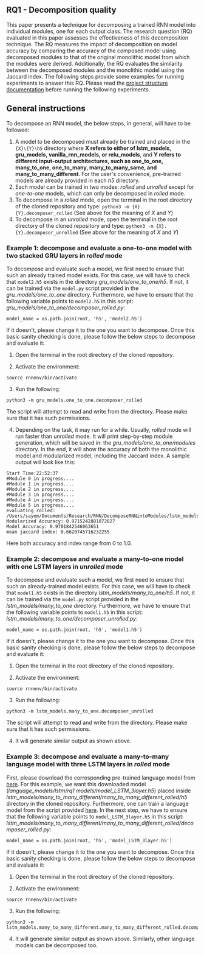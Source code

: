 ## RQ1 - Decomposition quality
This paper presents a technique for decomposing a trained RNN model into individual modules, one for each output class. The research question (RQ) evaluated in this paper assesses the effectiveness of this decomposition technique. The RQ measures the impact of decomposition on model accuracy by comparing the accuracy of the composed model using decomposed modules to that of the original monolithic model from which the modules were derived. Additionally, the RQ evaluates the similarity between the decomposed modules and the monolithic model using the Jaccard index. The following steps provide some examples for running experiments to answer this RQ. Please read the [project structure documentation](/tutorial/structure.md) before running the following experiments.

## General instructions
To decompose an RNN model, the below steps, in general, will have to be followed:
1. A model to be decomposed must already be trained and placed in the `{X}\{Y}\h5` directory where **X refers to either of lstm_models, gru_models, vanilla_rnn_models, or relu_models**, and **Y refers to different input-output architectures, such as one_to_one, many_to_one, one_to_many, many_to_many_same, and many_to_many_different**. For the user's convenience, pre-trained models are already provided in each *h5* directory.
2. Each model can be trained in two modes: *rolled* and *unrolled* except for *one-to-one* models, which can only be decomposed in *rolled* mode.
3. To decompose in a *rolled* mode, open the terminal in the root directory of the cloned repository and type: `python3 -m {X}.{Y}.decomposer_rolled` (See above for the meaning of *X* and *Y*)
4. To decompose in an *unrolled* mode, open the terminal in the root directory of the cloned repository and type: `python3 -m {X}.{Y}.decomposer_unrolled` (See above for the meaning of *X* and *Y*)


### Example 1: decompose and evaluate a one-to-one model with two stacked GRU layers in *rolled* mode
To decompose and evaluate such a model, we first need to ensure that such an already trained model exists. For this case, we will have to check that `model2.h5` exists in the directory *gru_models/one_to_one/h5*. If not, it can be trained via the `model.py` script provided in the *gru_models/one_to_one* directory. Furthermore, we have to ensure that the following variable points to `model2.h5` in this script: *gru_models/one_to_one/decomposer_rolled.py*:
```
model_name = os.path.join(root, 'h5', 'model2.h5')
```
If it doesn't, please change it to the one you want to decompose. Once this basic sanity checking is done, please follow the below steps to decompose and evaluate it:

1. Open the terminal in the root directory of the cloned repository. 

2. Activate the environment:
```
source rnnenv/bin/activate
```
3. Run the following:
```
python3 -m gru_models.one_to_one.decomposer_rolled
```
The script will attempt to read and write from the directory. Please make sure that it has such permissions. 

4. Depending on the task, it may run for a while. Usually, *rolled* mode will run faster than *unrolled* mode. It will print step-by-step module generation, which will be saved in: the *gru_models/one_to_one/modules* directory. In the end, it will show the accuracy of both the monolithic model and modularized model, including the Jaccard index. A sample output will look like this: 
```
Start Time:22:52:37
#Module 0 in progress....
#Module 1 in progress....
#Module 2 in progress....
#Module 3 in progress....
#Module 4 in progress....
#Module 5 in progress....
evaluating rolled: /Users/sayem/Documents/Research/RNN/DecomposeRNNintoModules/lstm_models/one_to_one/h5/model1.h5
Modularized Accuracy: 0.9715242881072027
Model Accuracy: 0.9701842546063651
mean jaccard index: 0.6620745716232255
```
Here both accuracy and index range from 0 to 1.0.

### Example 2: decompose and evaluate a many-to-one model with one LSTM layers in *unrolled* mode
To decompose and evaluate such a model, we first need to ensure that such an already-trained model exists. For this case, we will have to check that `model1.h5` exists in the directory *lstm_models/many_to_one/h5*. If not, it can be trained via the `model.py` script provided in the *lstm_models/many_to_one* directory. Furthermore, we have to ensure that the following variable points to `model1.h5` in this script: *lstm_models/many_to_one/decomposer_unrolled.py*:
```
model_name = os.path.join(root, 'h5', 'model1.h5')
```
If it doesn't, please change it to the one you want to decompose. Once this basic sanity checking is done, please follow the below steps to decompose and evaluate it:

1. Open the terminal in the root directory of the cloned repository. 

2. Activate the environment:
```
source rnnenv/bin/activate
```
3. Run the following:
```
python3 -m lstm_models.many_to_one.decomposer_unrolled
```
The script will attempt to read and write from the directory. Please make sure that it has such permissions. 

4. It will generate similar output as shown above.

### Example 3: decompose and evaluate a many-to-many language model with three LSTM layers in *rolled* mode
First, please download the corresponding pre-trained language model from [here](https://doi.org/10.57967/hf/0307). For this example, we want this downloaded model (*language_models/lstm/rq1 models/model_LSTM_3layer.h5*) placed inside *lstm_models/many_to_many_different/many_to_many_different_rolled/h5* directory in the cloned repository. Furthermore, one can train a language model from the script provided [here](https://doi.org/10.57967/hf/0307). In the next step, we have to ensure that the following variable points to `model_LSTM_3layer.h5` in this script: *lstm_models/many_to_many_different/many_to_many_different_rolled/decomposer_rolled.py*:
```
model_name = os.path.join(root, 'h5', 'model_LSTM_3layer.h5')
```
If it doesn't, please change it to the one you want to decompose. Once this basic sanity checking is done, please follow the below steps to decompose and evaluate it:

1. Open the terminal in the root directory of the cloned repository. 

2. Activate the environment:
```
source rnnenv/bin/activate
```
3. Run the following:
```
python3 -m lstm_models.many_to_many_different.many_to_many_different_rolled.decomposer_rolled
```
4. It will generate similar output as shown above. Similarly, other language models can be decomposed too.
